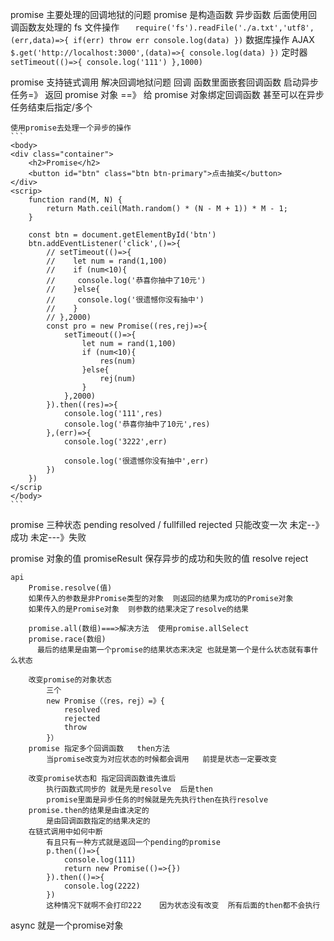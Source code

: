 promise 主要处理的回调地狱的问题
promise 是构造函数
异步函数 后面使用回调函数友处理的
fs 文件操作
`    require('fs').readFile('./a.txt','utf8',(err,data)=>{
        if(err) throw err
        console.log(data)
    })
   `
数据库操作
AJAX
`    $.get('http://localhost:3000',(data)=>{
        console.log(data)
    })
   `
定时器
`    setTimeout(()=>{
        console.log('111')
    },1000)
   `

promise
支持链式调用 解决回调地狱问题 回调 函数里面嵌套回调函数
启动异步任务=》 返回 promise 对象 ==》 给 promise 对象绑定回调函数 甚至可以在异步任务结束后指定/多个

    使用promise去处理一个异步的操作
    ```
    <body>
    <div class="container">
        <h2>Promise</h2>
        <button id="btn" class="btn btn-primary">点击抽奖</button>
    </div>
    <scrip>
        function rand(M, N) {
            return Math.ceil(Math.random() * (N - M + 1)) * M - 1;
        }

        const btn = document.getElementById('btn')
        btn.addEventListener('click',()=>{
            // setTimeout(()=>{
            //    let num = rand(1,100)
            //    if (num<10){
            //     console.log('恭喜你抽中了10元')
            //    }else{
            //     console.log('很遗憾你没有抽中')
            //    }
            // },2000)
            const pro = new Promise((res,rej)=>{
                setTimeout(()=>{
                    let num = rand(1,100)
                    if (num<10){
                        res(num)
                    }else{
                        rej(num)
                    }
                },2000)
            }).then((res)=>{
                console.log('111',res)
                console.log('恭喜你抽中了10元',res)
            },(err)=>{
                console.log('3222',err)

                console.log('很遗憾你没有抽中',err)
            })
        })
    </scrip
    </body>
    ```

promise 三种状态
    pending
    resolved / fullfilled
    rejected 
    只能改变一次  未定--》 成功
                未定---》失败

promise 对象的值
        promiseResult
    保存异步的成功和失败的值
    resolve
    reject

    api 
        Promise.resolve(值)
        如果传入的参数是非Promise类型的对象  则返回的结果为成功的Promise对象
        如果传入的是Promise对象  则参数的结果决定了resolve的结果
        
        promise.all(数组)===>解决方法  使用promise.allSelect
        promise.race(数组)
          最后的结果是由第一个promise的结果状态来决定 也就是第一个是什么状态就有事什么状态

        改变promise的对象状态
            三个
            new Promise（（res，rej）=》{
                resolved
                rejected
                throw
            }）
        promise 指定多个回调函数   then方法
            当promise改变为对应状态的时候都会调用   前提是状态一定要改变

        改变promise状态和 指定回调函数谁先谁后
            执行函数式同步的 就是先是resolve  后是then
            promise里面是异步任务的时候就是先先执行then在执行resolve
        promise.then的结果是由谁决定的
            是由回调函数指定的结果决定的
        在链式调用中如何中断
            有且只有一种方式就是返回一个pending的promise 
            p.then(()=>{
                console.log(111)
                return new Promise(()=>{})
            }).then(()=>{
                console.log(2222)
            })
            这种情况下就啊不会打印222    因为状态没有改变  所有后面的then都不会执行

async  就是一个promise对象
               